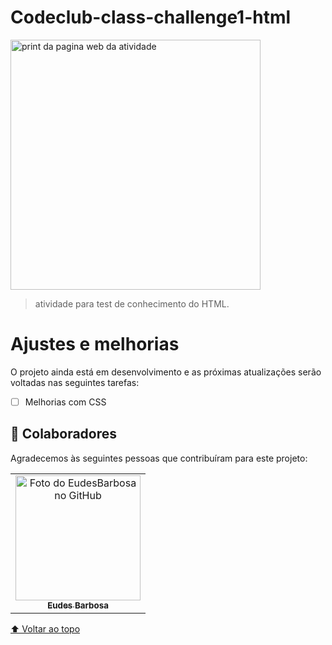 # Codeclub-class-challenge1-html


<img src="./projeto-1-HTML..png" width="400" alt="print da pagina web da atividade">

> atividade para test de conhecimento do HTML.

# Ajustes e melhorias

O projeto ainda está em desenvolvimento e as próximas atualizações serão voltadas nas seguintes tarefas:

- [ ] Melhorias com CSS



## 🤝 Colaboradores

Agradecemos às seguintes pessoas que contribuíram para este projeto:

<table>
  <tr>
    <td align="center">
      <a href="#">
        <img src="https://avatars.githubusercontent.com/u/96340338?v=4" width="200px;" alt="Foto do EudesBarbosa no GitHub"/><br>
        <sub>
          <b>Eudes Barbosa</b>
        </sub>
      </a>
    </td>
  </tr>
</table>



[⬆ Voltar ao topo](#Codeclub-class-challenge1-html)<br>
